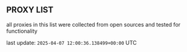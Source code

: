 ## PROXY LIST

all proxies in this list were collected from open sources and tested for functionality

last update: `2025-04-07 12:00:36.138499+00:00` UTC